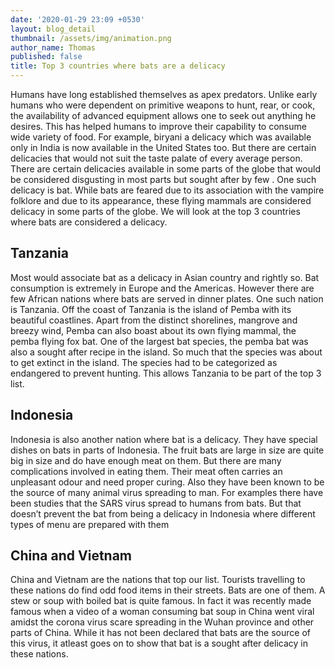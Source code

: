 ```yaml
---
date: '2020-01-29 23:09 +0530'
layout: blog_detail
thumbnail: /assets/img/animation.png
author_name: Thomas
published: false
title: Top 3 countries where bats are a delicacy
---
```


Humans have long established themselves as apex predators. Unlike early humans who were dependent on primitive weapons to hunt, rear, or cook, the availability of advanced equipment allows one to seek out anything he desires. This has helped humans to improve their capability to consume wide variety of food. For example, biryani a delicacy which was available only in India is now available in the United States too. But there are certain delicacies that would not suit the taste palate of every average person. There are certain delicacies available in some parts of the globe that would be considered disgusting in most parts but sought after by few . One such delicacy is bat. While bats are feared due to its association with the vampire folklore and due to its appearance, these flying mammals are considered delicacy in some parts of the globe. We will look at the top 3 countries where bats are considered a delicacy.

## Tanzania
Most would associate bat as a delicacy in Asian country and rightly so. Bat consumption is extremely in Europe and the Americas. However there are few African nations where bats are served in dinner plates. One such nation is Tanzania. Off the coast of Tanzania is the island of Pemba with its beautiful coastlines. Apart from the distinct shorelines, mangrove and breezy wind, Pemba can also boast about its own flying mammal, the pemba flying fox bat. One of the largest bat species, the pemba bat was also a sought after recipe in the island. So much that the species was about to get extinct in the island. The species had to be categorized as endangered to prevent hunting. This allows Tanzania to be part of the top 3 list.

## Indonesia

Indonesia is also another nation where bat is a delicacy. They have special dishes on bats in parts of Indonesia. The fruit bats are large in size are quite big in size and do have enough meat on them. But there are many complications involved in eating them. Their meat often carries an unpleasant odour and need proper curing. Also they have been known to be the source of many animal virus spreading to man. For examples there have been studies that the SARS virus spread to humans from bats. But that doesn’t prevent the bat from being a delicacy in Indonesia where different types of menu are prepared with them

## China and Vietnam
China and Vietnam are the nations that top our list. Tourists travelling to these nations do find odd food items in their streets. Bats are one of them. A stew or soup with boiled bat is quite famous. In fact it was recently made famous when a video of a woman consuming bat soup in China went viral amidst the corona virus scare spreading in the Wuhan province and other parts of China. While it has not been declared that bats are the source of this virus, it atleast goes on to show that bat is a sought after delicacy in these nations.

